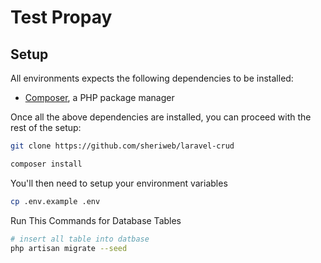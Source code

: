 # Test Propay

## Setup

All environments expects the following dependencies to be installed:
-   [Composer](https://getcomposer.org/), a PHP package manager

Once all the above dependencies are installed, you can proceed with the rest of the setup:

```bash
git clone https://github.com/sheriweb/laravel-crud

composer install
```

You'll then need to setup your environment variables

```bash
cp .env.example .env
```


Run This Commands for Database Tables

```bash
# insert all table into datbase 
php artisan migrate --seed
